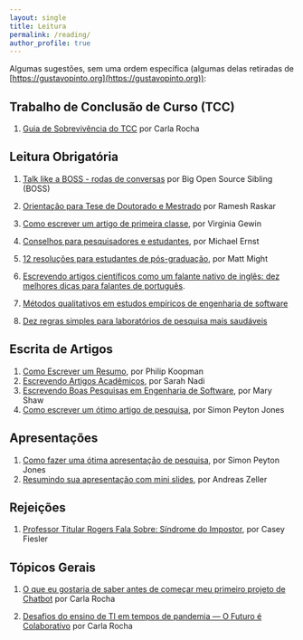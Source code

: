 ```yaml
---
layout: single
title: Leitura
permalink: /reading/
author_profile: true
---
```

Algumas sugestões, sem uma ordem específica (algumas delas retiradas de [https://gustavopinto.org](https://gustavopinto.org)):

## Trabalho de Conclusão de Curso (TCC)
1. [Guia de Sobrevivência do TCC](/assets/docs/TCC.pdf) por Carla Rocha

## Leitura Obrigatória

1. [Talk like a BOSS - rodas de conversas](https://youtube.com/playlist?list=PLFFHHqnY3q2FLjtGKYuI-V-z9u7jzBOb_) por Big Open Source Sibling (BOSS)

1. [Orientação para Tese de Doutorado e Mestrado](https://www.slideshare.net/cameraculture/raskar-phd-and-ms-thesis-guidance?fbclid=IwAR1ECIl-T96IyK5X2BAIY3tm1nqP9fSaL9HN0oWWuYkw0mmQZ-5q1XYl0X4) por Ramesh Raskar

1. [Como escrever um artigo de primeira classe](https://www.nature.com/articles/d41586-018-02404-4), por Virginia Gewin
1. [Conselhos para pesquisadores e estudantes](https://homes.cs.washington.edu/~mernst/advice/), por Michael Ernst
1. [12 resoluções para estudantes de pós-graduação](http://matt.might.net/articles/grad-student-resolutions/), por Matt Might
1. [Escrevendo artigos científicos como um falante nativo de inglês: dez melhores dicas para falantes de português](https://www.scielo.br/pdf/clin/v69n3/1807-5932-clin-69-03-153.pdf).
1. [Métodos qualitativos em estudos empíricos de engenharia de software](https://ieeexplore.ieee.org/document/799955)
1. [Dez regras simples para laboratórios de pesquisa mais saudáveis](https://journals.plos.org/ploscompbiol/article?id=10.1371/journal.pcbi.1006914)

## Escrita de Artigos

1. [Como Escrever um Resumo](https://users.ece.cmu.edu/~koopman/essays/abstract.html), por Philip Koopman
1. [Escrevendo Artigos Acadêmicos](http://sarahnadi.org/writing-papers/), por Sarah Nadi
1. [Escrevendo Boas Pesquisas em Engenharia de Software](http://www.cis.famu.edu/~cen5055joe/Administrative/HowToWrite_ResearchPaper.pdf), por Mary Shaw
1. [Como escrever um ótimo artigo de pesquisa](https://www.microsoft.com/en-us/research/academic-program/write-great-research-paper), por Simon Peyton Jones

## Apresentações

1. [Como fazer uma ótima apresentação de pesquisa](https://www.microsoft.com/en-us/research/academic-program/give-great-research-talk), por Simon Peyton Jones
1. [Resumindo sua apresentação com mini slides](http://andreas-zeller.blogspot.com.br/2013/10/summarizing-your-presentation-with.html), por Andreas Zeller

## Rejeições

1. [Professor Titular Rogers Fala Sobre: Síndrome do Impostor](https://medium.com/@cfiesler/tenured-professor-rogers-talks-about-imposter-syndrome-229e0a546ac1), por Casey Fiesler

## Tópicos Gerais

1. [O que eu gostaria de saber antes de começar meu primeiro projeto de Chatbot](https://medium.com/@lappisunbfga/what-i-wish-i-knew-before-starting-my-first-chatbot-project-66e5208f77dd) por Carla Rocha

1. [Desafios do ensino de TI em tempos de pandemia — O Futuro é Colaborativo](https://medium.com/@lappisunbfga/desafios-ensino-de-ti-em-tempo-de-pandemia-o-futuro-é-colaborativo-e7aa183bb3d7) por Carla Rocha
